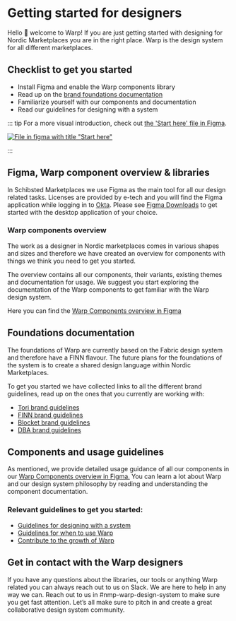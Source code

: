 # Getting started for designers

Hello 👋 welcome to Warp! If you are just getting started with designing for Nordic Marketplaces you are in the right place. Warp is the design system for all different marketplaces.

## Checklist to get you started

- Install Figma and enable the Warp components library
- Read up on the [brand foundations documentation](#foundations-documentation)
- Familiarize yourself with our components and documentation
- Read our guidelines for designing with a system

::: tip
For a more visual introduction, check out [the 'Start here' file in Figma](https://www.figma.com/file/8q1w2m8ssGlrYTQUaehU0m/Start-here?type=design&node-id=25%3A687&t=luXVwdsaETcwMDnl-1).

[![File in figma with title "Start here" ](/figma-start-here.png)](https://www.figma.com/file/8q1w2m8ssGlrYTQUaehU0m/Start-here?type=design&node-id=25%3A687&t=luXVwdsaETcwMDnl-1)

:::

## Figma, Warp component overview & libraries

In Schibsted Marketplaces we use Figma as the main tool for all our design related tasks. Licenses are provided by e-tech and you will find the Figma application while logging in to [Okta](https://schibsted.okta.com/app/UserHome). Please see [Figma Downloads](https://www.figma.com/downloads/) to get started with the desktop application of your choice.

### Warp components overview

The work as a designer in Nordic marketplaces comes in various shapes and sizes and therefore we have created an overview for components with things we think you need to get you started.

The overview contains all our components, their variants, existing themes and documentation for usage. We suggest you start exploring the documentation of the Warp components to get familiar with the Warp design system.

Here you can find the [Warp Components overview in Figma](https://www.figma.com/file/nkiRpuVu6XRfvY96BA80H8/01.-Component-overview?type=design&node-id=202-8914)

## Foundations documentation

The foundations of Warp are currently based on the Fabric design system and therefore have a FINN flavour. The future plans for the foundations of the system is to create a shared design language within Nordic Marketplaces.

To get you started we have collected links to all the different brand guidelines, read up on the ones that you currently are working with:

- [Tori brand guidelines](https://drive.google.com/drive/folders/1eijR8Sk2GfoRmDlvHbIfapZlq77itmaz?usp=sharing)
- [FINN brand guidelines](https://drive.google.com/file/d/1MdBcQfseDJTOeSINDP8hmCiDGMNNSY0P/view?usp=sharing)
- [Blocket brand guidelines](https://drive.google.com/file/d/1eSLUXIK3mapZaipWgy5oicOD0Mq1P2Sw/view?usp=sharing)
- [DBA brand guidelines](https://drive.google.com/file/d/1qLoyCEaSZ4bBUOd5IGrbDpUHBKlb81cD/view?usp=sharing)

## Components and usage guidelines

As mentioned, we provide detailed usage guidance of all our components in our [Warp Components overview in Figma.](https://www.figma.com/file/nkiRpuVu6XRfvY96BA80H8/01.-Component-overview?type=design&node-id=202-8914) You can learn a lot about Warp and our design system philosophy by reading and understanding the component documentation.

### Relevant guidelines to get you started:

- [Guidelines for designing with a system](/guidelines/design-system/)
- [Guidelines for when to use Warp](/guidelines/design-system/#when-to-use-warp)
- [Contribute to the growth of Warp](/collaborate/contribute/)

## Get in contact with the Warp designers

If you have any questions about the libraries, our tools or anything Warp related you can always reach out to us on Slack. We are here to help in any way we can. Reach out to us in #nmp-warp-design-system to make sure you get fast attention. Let’s all make sure to pitch in and create a great collaborative design system community.